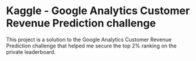 # Kaggle - Google Analytics Customer Revenue Prediction challenge
This project is a solution to the Google Analytics Customer Revenue Prediction challenge that helped me secure the top 2% ranking on the private leaderboard.
